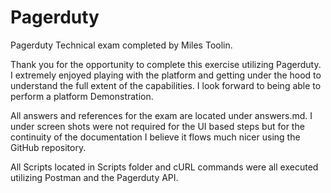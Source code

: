 # Pagerduty
 
Pagerduty Technical exam completed by Miles Toolin.

Thank you for the opportunity to complete this exercise utilizing Pagerduty. I extremely enjoyed playing with the platform and getting under the hood to understand the full extent of the capabilities. I look forward to being able to perform a platform Demonstration.

All answers and references for the exam are located under answers.md. I under screen shots were not required for the UI based steps but for the continuity of the documentation I believe it flows much nicer using the GitHub repository.

All Scripts located in Scripts folder and cURL commands were all executed utilizing Postman and the Pagerduty API.